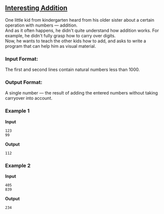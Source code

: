 ## [Interesting Addition](../../../solutions/2.1/21_l.py)

One little kid from kindergarten heard from his older sister about a certain operation with numbers — addition.  
And as it often happens, he didn't quite understand how addition works. For example, he didn't fully grasp how to carry over digits.  
Now, he wants to teach the other kids how to add, and asks to write a program that can help him as visual material.

### Input Format:

The first and second lines contain natural numbers less than 1000.

### Output Format:

A single number — the result of adding the entered numbers without taking carryover into account.

### Example 1

**Input**  
```plaintext
123
99
```

**Output**  
```plaintext
112
```

### Example 2

**Input**  
```plaintext
405
839
```

**Output**  
```plaintext
234
```